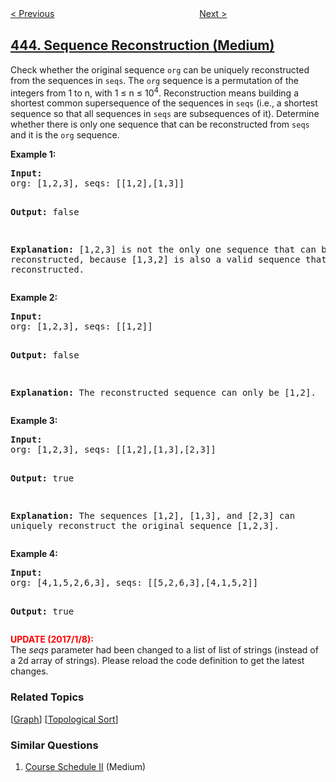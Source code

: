 <!--|This file generated by command(leetcode description); DO NOT EDIT.    |-->
<!--+----------------------------------------------------------------------+-->
<!--|@author    openset <openset.wang@gmail.com>                           |-->
<!--|@link      https://github.com/openset                                 |-->
<!--|@home      https://github.com/openset/leetcode                        |-->
<!--+----------------------------------------------------------------------+-->

[< Previous](../string-compression "String Compression")
　　　　　　　　　　　　　　　　
[Next >](../add-two-numbers-ii "Add Two Numbers II")

## [444. Sequence Reconstruction (Medium)](https://leetcode.com/problems/sequence-reconstruction "序列重建")

<p>Check whether the original sequence <code>org</code> can be uniquely reconstructed from the sequences in <code>seqs</code>. The <code>org</code> sequence is a permutation of the integers from 1 to n, with 1 &le; n &le; 10<sup>4</sup>. Reconstruction means building a shortest common supersequence of the sequences in <code>seqs</code> (i.e., a shortest sequence so that all sequences in <code>seqs</code> are subsequences of it). Determine whether there is only one sequence that can be reconstructed from <code>seqs</code> and it is the <code>org</code> sequence.</p>

<p><b>Example 1:</b>
<pre>
<b>Input:</b>
org: [1,2,3], seqs: [[1,2],[1,3]]

<b>Output:</b>
false

<b>Explanation:</b>
[1,2,3] is not the only one sequence that can be reconstructed, because [1,3,2] is also a valid sequence that can be reconstructed.
</pre>
</p>

<p><b>Example 2:</b>
<pre>
<b>Input:</b>
org: [1,2,3], seqs: [[1,2]]

<b>Output:</b>
false

<b>Explanation:</b>
The reconstructed sequence can only be [1,2].
</pre>
</p>

<p><b>Example 3:</b>
<pre>
<b>Input:</b>
org: [1,2,3], seqs: [[1,2],[1,3],[2,3]]

<b>Output:</b>
true

<b>Explanation:</b>
The sequences [1,2], [1,3], and [2,3] can uniquely reconstruct the original sequence [1,2,3].
</pre>
</p>

<p><b>Example 4:</b>
<pre>
<b>Input:</b>
org: [4,1,5,2,6,3], seqs: [[5,2,6,3],[4,1,5,2]]

<b>Output:</b>
true
</pre>
</p>

<p>
<b><font color="red">UPDATE (2017/1/8):</font></b><br />
The <i>seqs</i> parameter had been changed to a list of list of strings (instead of a 2d array of strings). Please reload the code definition to get the latest changes.
</p>

### Related Topics
  [[Graph](../../tag/graph/README.md)]
  [[Topological Sort](../../tag/topological-sort/README.md)]

### Similar Questions
  1. [Course Schedule II](../course-schedule-ii) (Medium)
